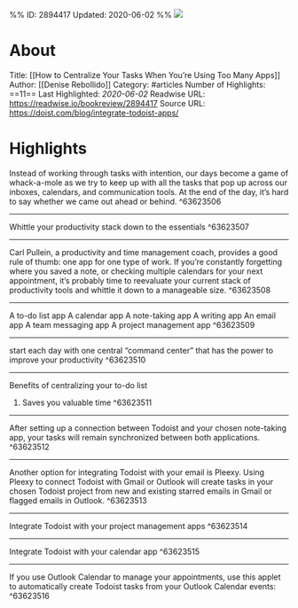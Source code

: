 %%
ID: 2894417
Updated: 2020-06-02
%%
![](https://readwise-assets.s3.amazonaws.com/static/images/article3.5c705a01b476.png)

# About
Title: [[How to Centralize Your Tasks When You’re Using Too Many Apps]]
Author: [[Denise Rebollido]]
Category: #articles
Number of Highlights: ==11==
Last Highlighted: *2020-06-02*
Readwise URL: https://readwise.io/bookreview/2894417
Source URL: https://doist.com/blog/integrate-todoist-apps/


# Highlights 
Instead of working through tasks with intention, our days become a game of whack-a-mole as we try to keep up with all the tasks that pop up across our inboxes, calendars, and communication tools. At the end of the day, it’s hard to say whether we came out ahead or behind.  ^63623506

---

Whittle your productivity stack down to the essentials  ^63623507

---

Carl Pullein, a productivity and time management coach, provides a good rule of thumb: one app for one type of work. If you’re constantly forgetting where you saved a note, or checking multiple calendars for your next appointment, it’s probably time to reevaluate your current stack of productivity tools and whittle it down to a manageable size.  ^63623508

---

A to-do list app
A calendar app
A note-taking app
A writing app
An email app
A team messaging app
A project management app  ^63623509

---

start each day with one central “command center” that has the power to improve your productivity  ^63623510

---

Benefits of centralizing your to-do list
1. Saves you valuable time  ^63623511

---

After setting up a connection between Todoist and your chosen note-taking app, your tasks will remain synchronized between both applications.  ^63623512

---

Another option for integrating Todoist with your email is Pleexy. Using Pleexy to connect Todoist with Gmail or Outlook will create tasks in your chosen Todoist project from new and existing starred emails in Gmail or flagged emails in Outlook.  ^63623513

---

Integrate Todoist with your project management apps  ^63623514

---

Integrate Todoist with your calendar app  ^63623515

---

If you use Outlook Calendar to manage your appointments, use this applet to automatically create Todoist tasks from your Outlook Calendar events:  ^63623516

